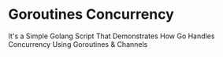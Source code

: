 # Goroutines Concurrency
It's a Simple Golang Script That Demonstrates How Go Handles Concurrency Using Goroutines &amp; Channels

